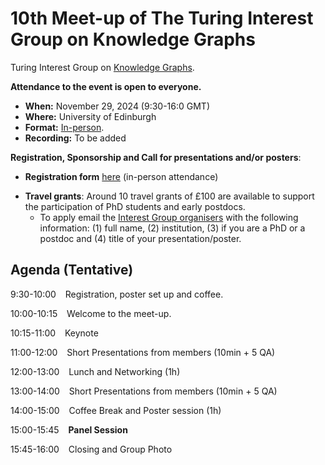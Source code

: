# 10th Meet-up of The Turing Interest Group on Knowledge Graphs
  
Turing Interest Group on [Knowledge Graphs](https://www.turing.ac.uk/research/interest-groups/knowledge-graphs).

**Attendance to the event is open to everyone.**

- **When:** November 29, 2024 (9:30-16:0 GMT)
- **Where:** University of Edinburgh 
- **Format:** <ins>In-person</ins>.
- **Recording:** To be added

**Registration, Sponsorship and Call for presentations and/or posters**: 
- **Registration form** [here](https://forms.office.com/e/kQtp2Q5Kr0) (in-person attendance)
<!-- - **Accommodation**: For attendees requiring accommodation (TBA)-->
- **Travel grants**: Around 10 travel grants of £100 are available to support the participation of PhD students and early postdocs.
  - To apply email the [Interest Group organisers](mailto:knowledgegraphs_tig@turing.ac.uk) with the following information: (1) full name, (2) institution, (3) if you are a PhD or a postdoc and (4) title of your presentation/poster. 

## Agenda (Tentative)

9:30-10:00 &ensp; Registration, poster set up and coffee.

10:00-10:15 &ensp; Welcome to the meet-up.

10:15-11:00 &ensp; Keynote
<!--[Albert Meroño Peñuela](https://www.albertmeronyo.org), King's College London
- **Title**: ***Not Just Graph Databases: Enabling Cultural Intelligence with Multimodal Knowledge Graphs***
- **Abstract**: Knowledge Graphs—graph-shaped knowledge bases that integrate distributed datasets into semantic representations—have demonstrated their impact in the world and are now central in Web search (knowledge panels), virtual assistants, etc. However, we tend to assume that the knowledge that ends up in knowledge graphs comes from particular representations, mostly text or structured databases. At the same time, a sizable number of the use cases in which we deploy KGs have the same unimodal assumption (text/structured data). In this talk, I will challenge these views with the notion of Multimodal Knowledge Graphs (MMKGs), arguing that important knowledge of the world comes from alternative representations (such as music, sound, and images), and that multimodality can enable better access to knowledge for all. I will showcase MMKGs in the domains of digital humanities and cultural heritage as key enablers of intelligent cultural applications.
- **Bio**: Dr Albert Meroño-Peñuela is a Lecturer (Assistant Professor) in Computer Science and Knowledge Engineering at the Department of Informatics of King's College London (United Kingdom). His research revolves around the relations between Artificial Intelligence and culture, in particular the semantics of music, multimodal knowledge graphs, and knowledge representation and reasoning for digital humanities and cultural heritage. He has done work in various areas of the semantic web, most prominently in Web Data APIs over RDF Knowledge Graphs.
-->

11:00-12:00 &ensp; Short Presentations from members (10min + 5 QA)
<!-- - Jacopo deBerardinis, University of Manchester: **KGs for Responsible Generative Music AI**
- Joseph Dimos, Common Action: **Climate dynamics and its argumentation, a synthesis of temporal logic and graphs in representing belief about climate problems**
- Jiaru Bai, University of Cambridge: **A dynamic knowledge graph approach to distributed self-driving laboratories**
- Simon Rihm, University of Cambridge: **Using dynamic knowledge graphs to automate research support tasks**
-->
  
12:00-13:00 &ensp; Lunch and Networking (1h)

13:00-14:00 &ensp; Short Presentations from members (10min + 5 QA)

14:00-15:00 &ensp; Coffee Break and Poster session (1h)

15:00-15:45 &ensp; **Panel Session**<br>

15:45-16:00 &ensp; Closing and Group Photo

<!--
## Poster Presentations

| **Presenter** | **Affiliation** | **Poster Title** |
| ------ | ------ | ------ |
| Sevinj Teymurova |	City University of London	| Aligning network of ontologies using Graph AI |
| Edlira	Vakaj |	Birmingham City University	| Natural Language Processing for Knowledge Graph Creation |
| Joseph	Dimos	| Common Action	| Climate dynamics and its argumentation, a synthesis of temporal logic and graphs in representing belief about climate problems |
| Hang	Dong	| University of Exeter	| A Language Model based Framework for New Concept Placement in Ontologies |
| George	Svarovsky |	UCL	| Live Collaborative Editing of Knowledge Graphs |
| Milan	Markovic |	University of Aberdeen	| Knowledge graph-driven transparent carbon emissions reporting |
| Saleh	Mohamed	| Nerwcastle University |	Navigating MedTech Innovations: Using NLP and Knowledge Graph to Redefine Horizon Scanning |
| Jiying	Chen	| University of Cambridge	| Smart Cities in Practical Environments: A Dynamic Knowledge Graph Approach for Urban Interoperability and Sustainability |
| Xiaolin	Hu	| University of Leicester	| Functional knowledge graph towards personal use |
| Maneeha	 Rani	| University of Hull |	Knowledge graphs with LLM |
| Nan	Hu	| Southeast University	| Benchmarking large language models in complex question answering attribution using knowledge graphs |



The event is supported by the [Digital Research Theme at the University of Liverpool](https://www.liverpool.ac.uk/research/research-themes/digital/) and [Liverpool Women in Science and Engineering, LivWiSE](https://www.liverpool.ac.uk/liverpool-women-in-science-and-engineering/)

</p>

-->
 
